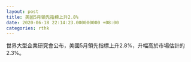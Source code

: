 ```yaml
---
layout: post
title: 美國5月領先指標上升2.8%
date: 2020-06-18 22:14:23.000000000 +08:00
categories: rthk
---
```


世界大型企業研究會公布，美國5月領先指標上升2.8%，升幅高於市場估計的2.3%。
